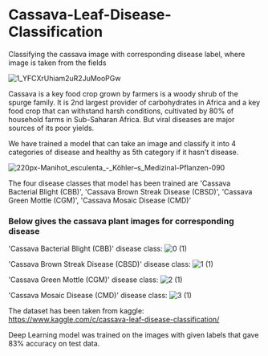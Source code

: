 # Cassava-Leaf-Disease-Classification
Classifying the cassava image with corresponding disease label, where image is taken from the fields

![1_YFCXrUhiam2uR2JuMooPGw](https://user-images.githubusercontent.com/87579053/138604664-3c55f84b-7a04-4262-8af8-c026b4752670.png)

Cassava is a key food crop grown by farmers is a woody shrub of the spurge family. It is 2nd largest provider of carbohydrates in Africa and a key food crop that can withstand harsh conditions, cultivated by 80% of household farms in Sub-Saharan Africa. But viral diseases are major sources of its poor yields.

We have trained a model that can take an image and classify it into 4 categories of disease and healthy as 5th category if it hasn't disease.

![220px-Manihot_esculenta_-_Köhler–s_Medizinal-Pflanzen-090](https://user-images.githubusercontent.com/87579053/138605223-089c500a-ad98-4908-bd70-a5a5972b1e25.jpg)

The four disease classes that model has been trained are 'Cassava Bacterial Blight (CBB)', 'Cassava Brown Streak Disease (CBSD)', 'Cassava Green Mottle (CGM)', 'Cassava Mosaic Disease (CMD)'

### Below gives the cassava plant images for corresponding disease
'Cassava Bacterial Blight (CBB)' disease class:
![0 (1)](https://user-images.githubusercontent.com/87579053/138605437-0cb56e13-2879-41bd-899f-f7420fb430ad.png)

'Cassava Brown Streak Disease (CBSD)' disease class:
![1 (1)](https://user-images.githubusercontent.com/87579053/138605449-c7d64d2d-d8a1-4aab-95e4-327704ad09fe.png)

'Cassava Green Mottle (CGM)' disease class:
![2 (1)](https://user-images.githubusercontent.com/87579053/138605463-95510dc6-a5b8-4840-93cc-7ab53be4e32d.png)

'Cassava Mosaic Disease (CMD)' disease class:
![3 (1)](https://user-images.githubusercontent.com/87579053/138605471-21c2c55e-9f2f-449c-8b61-44141cb71ab1.png)

The dataset has been taken from kaggle:
https://www.kaggle.com/c/cassava-leaf-disease-classification/

Deep Learning model was trained on the images with given labels that gave 83% accuracy on test data.
